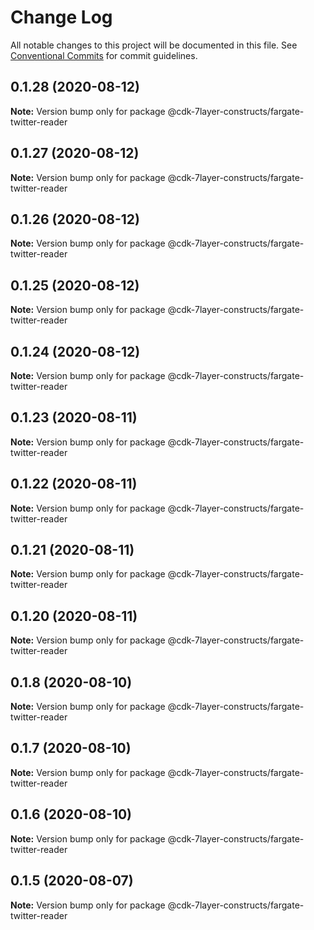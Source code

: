 # Change Log

All notable changes to this project will be documented in this file.
See [Conventional Commits](https://conventionalcommits.org) for commit guidelines.

## 0.1.28 (2020-08-12)

**Note:** Version bump only for package @cdk-7layer-constructs/fargate-twitter-reader





## 0.1.27 (2020-08-12)

**Note:** Version bump only for package @cdk-7layer-constructs/fargate-twitter-reader





## 0.1.26 (2020-08-12)

**Note:** Version bump only for package @cdk-7layer-constructs/fargate-twitter-reader





## 0.1.25 (2020-08-12)

**Note:** Version bump only for package @cdk-7layer-constructs/fargate-twitter-reader





## 0.1.24 (2020-08-12)

**Note:** Version bump only for package @cdk-7layer-constructs/fargate-twitter-reader





## 0.1.23 (2020-08-11)

**Note:** Version bump only for package @cdk-7layer-constructs/fargate-twitter-reader





## 0.1.22 (2020-08-11)

**Note:** Version bump only for package @cdk-7layer-constructs/fargate-twitter-reader





## 0.1.21 (2020-08-11)

**Note:** Version bump only for package @cdk-7layer-constructs/fargate-twitter-reader





## 0.1.20 (2020-08-11)

**Note:** Version bump only for package @cdk-7layer-constructs/fargate-twitter-reader





## 0.1.8 (2020-08-10)

**Note:** Version bump only for package @cdk-7layer-constructs/fargate-twitter-reader





## 0.1.7 (2020-08-10)

**Note:** Version bump only for package @cdk-7layer-constructs/fargate-twitter-reader





## 0.1.6 (2020-08-10)

**Note:** Version bump only for package @cdk-7layer-constructs/fargate-twitter-reader





## 0.1.5 (2020-08-07)

**Note:** Version bump only for package @cdk-7layer-constructs/fargate-twitter-reader
